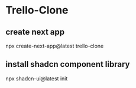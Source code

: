 # Trello-Clone

## create next app

npx create-next-app@latest trello-clone

## install shadcn component library

npx shadcn-ui@latest init

